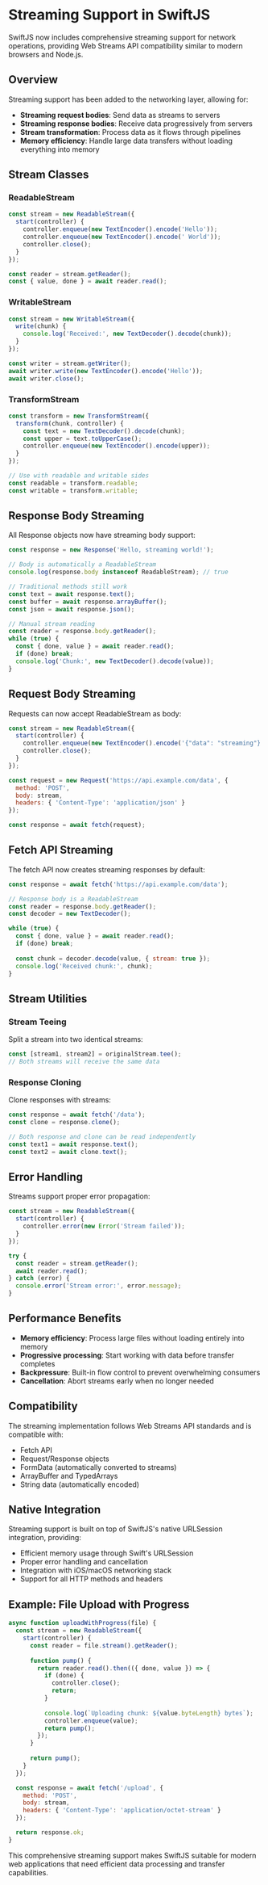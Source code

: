 # Streaming Support in SwiftJS

SwiftJS now includes comprehensive streaming support for network operations, providing Web Streams API compatibility similar to modern browsers and Node.js.

## Overview

Streaming support has been added to the networking layer, allowing for:

- **Streaming request bodies**: Send data as streams to servers
- **Streaming response bodies**: Receive data progressively from servers  
- **Stream transformation**: Process data as it flows through pipelines
- **Memory efficiency**: Handle large data transfers without loading everything into memory

## Stream Classes

### ReadableStream
```javascript
const stream = new ReadableStream({
  start(controller) {
    controller.enqueue(new TextEncoder().encode('Hello'));
    controller.enqueue(new TextEncoder().encode(' World'));
    controller.close();
  }
});

const reader = stream.getReader();
const { value, done } = await reader.read();
```

### WritableStream
```javascript
const stream = new WritableStream({
  write(chunk) {
    console.log('Received:', new TextDecoder().decode(chunk));
  }
});

const writer = stream.getWriter();
await writer.write(new TextEncoder().encode('Hello'));
await writer.close();
```

### TransformStream
```javascript
const transform = new TransformStream({
  transform(chunk, controller) {
    const text = new TextDecoder().decode(chunk);
    const upper = text.toUpperCase();
    controller.enqueue(new TextEncoder().encode(upper));
  }
});

// Use with readable and writable sides
const readable = transform.readable;
const writable = transform.writable;
```

## Response Body Streaming

All Response objects now have streaming body support:

```javascript
const response = new Response('Hello, streaming world!');

// Body is automatically a ReadableStream
console.log(response.body instanceof ReadableStream); // true

// Traditional methods still work
const text = await response.text();
const buffer = await response.arrayBuffer();
const json = await response.json();

// Manual stream reading
const reader = response.body.getReader();
while (true) {
  const { done, value } = await reader.read();
  if (done) break;
  console.log('Chunk:', new TextDecoder().decode(value));
}
```

## Request Body Streaming

Requests can now accept ReadableStream as body:

```javascript
const stream = new ReadableStream({
  start(controller) {
    controller.enqueue(new TextEncoder().encode('{"data": "streaming"}'));
    controller.close();
  }
});

const request = new Request('https://api.example.com/data', {
  method: 'POST',
  body: stream,
  headers: { 'Content-Type': 'application/json' }
});

const response = await fetch(request);
```

## Fetch API Streaming

The fetch API now creates streaming responses by default:

```javascript
const response = await fetch('https://api.example.com/data');

// Response body is a ReadableStream
const reader = response.body.getReader();
const decoder = new TextDecoder();

while (true) {
  const { done, value } = await reader.read();
  if (done) break;
  
  const chunk = decoder.decode(value, { stream: true });
  console.log('Received chunk:', chunk);
}
```

## Stream Utilities

### Stream Teeing
Split a stream into two identical streams:

```javascript
const [stream1, stream2] = originalStream.tee();
// Both streams will receive the same data
```

### Response Cloning
Clone responses with streams:

```javascript
const response = await fetch('/data');
const clone = response.clone();

// Both response and clone can be read independently
const text1 = await response.text();
const text2 = await clone.text();
```

## Error Handling

Streams support proper error propagation:

```javascript
const stream = new ReadableStream({
  start(controller) {
    controller.error(new Error('Stream failed'));
  }
});

try {
  const reader = stream.getReader();
  await reader.read();
} catch (error) {
  console.error('Stream error:', error.message);
}
```

## Performance Benefits

- **Memory efficiency**: Process large files without loading entirely into memory
- **Progressive processing**: Start working with data before transfer completes
- **Backpressure**: Built-in flow control to prevent overwhelming consumers
- **Cancellation**: Abort streams early when no longer needed

## Compatibility

The streaming implementation follows Web Streams API standards and is compatible with:
- Fetch API
- Request/Response objects
- FormData (automatically converted to streams)
- ArrayBuffer and TypedArrays
- String data (automatically encoded)

## Native Integration

Streaming support is built on top of SwiftJS's native URLSession integration, providing:
- Efficient memory usage through Swift's URLSession
- Proper error handling and cancellation
- Integration with iOS/macOS networking stack
- Support for all HTTP methods and headers

## Example: File Upload with Progress

```javascript
async function uploadWithProgress(file) {
  const stream = new ReadableStream({
    start(controller) {
      const reader = file.stream().getReader();
      
      function pump() {
        return reader.read().then(({ done, value }) => {
          if (done) {
            controller.close();
            return;
          }
          
          console.log(`Uploading chunk: ${value.byteLength} bytes`);
          controller.enqueue(value);
          return pump();
        });
      }
      
      return pump();
    }
  });

  const response = await fetch('/upload', {
    method: 'POST',
    body: stream,
    headers: { 'Content-Type': 'application/octet-stream' }
  });

  return response.ok;
}
```

This comprehensive streaming support makes SwiftJS suitable for modern web applications that need efficient data processing and transfer capabilities.
